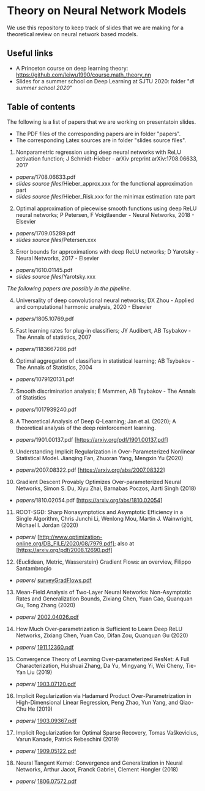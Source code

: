 # Theory on Neural Network Models

We use this repository to keep track of slides that we are making for a theoretical review on neural network based models. 

## Useful links

* A Princeton course on deep learning theory: https://github.com/leiwu1990/course.math_theory_nn
* Slides for a summer school on Deep Learning at SJTU 2020: folder "*dl summer school 2020*"

## Table of contents

The following is a list of papers that we are working on presentatoin slides. 

  * The PDF files of the corresponding papers are in folder "papers". 
  * The corresponding Latex sources are in folder "slides source files". 

1. Nonparametric regression using deep neural networks with ReLU activation function; J Schmidt-Hieber - arXiv preprint arXiv:1708.06633, 2017 

  * *papers*/1708.06633.pdf 
  * *slides source files*/Hieber_approx.xxx for the functional approximation part
  * *slides source files*/Hieber_Risk.xxx for the minimax estimation rate part 

2. Optimal approximation of piecewise smooth functions using deep ReLU neural networks; P Petersen, F Voigtlaender - Neural Networks, 2018 - Elsevier

  * *papers*/1709.05289.pdf
  * *slides source files*/Petersen.xxx

3. Error bounds for approximations with deep ReLU networks; D Yarotsky - Neural Networks, 2017 - Elsevier

  * *papers*/1610.01145.pdf
  * *slides source files*/Yarotsky.xxx

_The following papers are possibly in the pipeline._

4. Universality of deep convolutional neural networks; DX Zhou - Applied and computational harmonic analysis, 2020 - Elsevier

  * *papers*/1805.10769.pdf

5. Fast learning rates for plug-in classifiers; JY Audibert, AB Tsybakov - The Annals of statistics, 2007

  * *papers*/1183667286.pdf 

6. Optimal aggregation of classifiers in statistical learning; AB Tsybakov - The Annals of Statistics, 2004

  * *papers*/1079120131.pdf 

7. Smooth discrimination analysis; E Mammen, AB Tsybakov - The Annals of Statistics

  * *papers*/1017939240.pdf 
  
8. A Theoretical Analysis of Deep Q-Learning; Jan et al. (2020); A theoretical analysis of the deep reinforcement learning.

 * *papers*/1901.00137.pdf [https://arxiv.org/pdf/1901.00137.pdf]

9. Understanding Implicit Regularization in Over-Parameterized Nonlinear Statistical Model. Jianqing Fan, Zhuoran Yang, Mengxin Yu (2020)

 * *papers*/2007.08322.pdf [https://arxiv.org/abs/2007.08322]
 
10. Gradient Descent Provably Optimizes Over-parameterized Neural Networks, Simon S. Du, Xiyu Zhai, Barnabas Poczos, Aarti Singh (2018)

 * *papers*/1810.02054.pdf [https://arxiv.org/abs/1810.02054]
 
11. ROOT-SGD: Sharp Nonasymptotics and Asymptotic Efficiency in a Single Algorithm, Chris Junchi Li, Wenlong Mou, Martin J. Wainwright, Michael I. Jordan (2020)

 * *papers*/ [http://www.optimization-online.org/DB_FILE/2020/08/7979.pdf]; also at [https://arxiv.org/pdf/2008.12690.pdf]

12. {Euclidean, Metric, Wasserstein} Gradient Flows: an overview, Filippo Santambrogio
 
  * *papers*/ [surveyGradFlows.pdf](papers/surveyGradFlows.pdf)

13. Mean-Field Analysis of Two-Layer Neural Networks: Non-Asymptotic Rates and Generalization Bounds, Zixiang Chen, Yuan Cao, Quanquan Gu, Tong Zhang (2020)

  * *papers*/ [2002.04026.pdf](papers/2002.04026.pdf)

14. How Much Over-parametrization is Sufficient to Learn Deep ReLU Networks, Zixiang Chen, Yuan Cao, Difan Zou, Quanquan Gu (2020)

  * *papers*/ [1911.12360.pdf](papers/1911.12360.pdf)

15. Convergence Theory of Learning Over-parameterized ResNet: A Full Characterization, Huishuai Zhang, Da Yu, Mingyang Yi, Wei Cheny, Tie-Yan Liu (2019)
 
  * *papers*/ [1903.07120.pdf](papers/1903.07120.pdf)

16. Implicit Regularization via Hadamard Product Over-Parametrization in High-Dimensional Linear
Regression, Peng Zhao, Yun Yang, and Qiao-Chu He (2019)

  * *papers*/ [1903.09367.pdf](papers/1903.09367.pdf)

17. Implicit Regularization for Optimal Sparse Recovery, Tomas Vaškevicius, Varun Kanade, Patrick Rebeschini (2019)

  * *papers*/ [1909.05122.pdf](papers/1909.05122.pdf)

18. Neural Tangent Kernel: Convergence and Generalization in Neural Networks, Arthur Jacot, Franck Gabriel, Clement Hongler (2018)

  * *papers*/ [1806.07572.pdf](papers/1806.07572.pdf)
